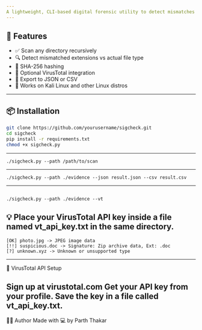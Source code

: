 ```yaml
---
A lightweight, CLI-based digital forensic utility to detect mismatches between file **extensions** and actual **file signatures (magic numbers)**. Includes optional **VirusTotal hash scanning**, with support for exporting results to **JSON** or **CSV**.
---
```


## 🚀 Features

- ✅ Scan any directory recursively
- 🔍 Detect mismatched extensions vs actual file type
- 🔐 SHA-256 hashing
- 🧪 Optional VirusTotal integration
- 📁 Export to JSON or CSV
- 🎯 Works on Kali Linux and other Linux distros

---

## 📦 Installation

```bash
git clone https://github.com/yourusername/sigcheck.git
cd sigcheck
pip install -r requirements.txt
chmod +x sigcheck.py
```
---
```🔧 Usage
./sigcheck.py --path /path/to/scan 
```
---
```With output:
./sigcheck.py --path ./evidence --json result.json --csv result.csv
```
---
```With VirusTotal:

./sigcheck.py --path ./evidence --vt
```
💡 Place your VirusTotal API key inside a file named vt_api_key.txt in the same directory.
---

```📋 Sample Output
[OK] photo.jpg -> JPEG image data
[!!] suspicious.doc -> Signature: Zip archive data, Ext: .doc
[?] unknown.xyz -> Unknown or unsupported type
```
---
🧪 VirusTotal API Setup

Sign up at virustotal.com
Get your API key from your profile.
Save the key in a file called vt_api_key.txt.
---
👨‍💻 Author
Made with 💻 by Parth Thakar
